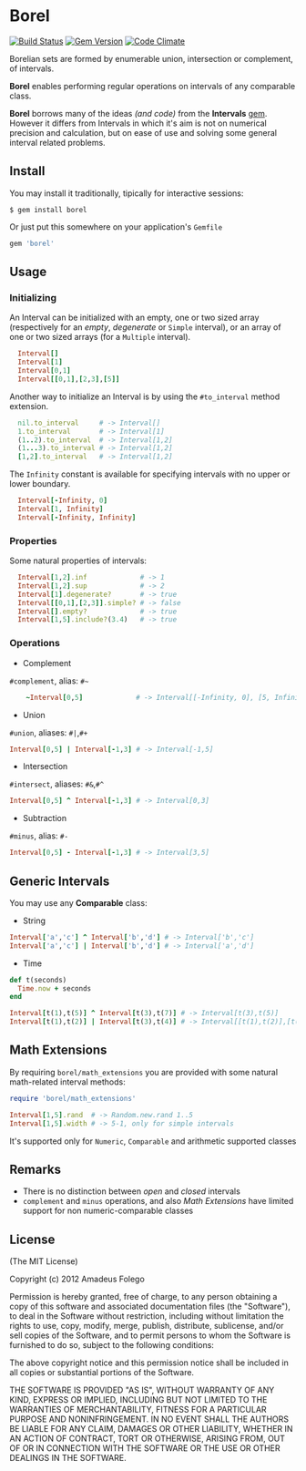 Borel
=====

[![Build Status](https://travis-ci.org/badosu/borel.png)](https://travis-ci.org/badosu/borel) [![Gem Version](https://badge.fury.io/rb/borel.png)](http://badge.fury.io/rb/borel) [![Code Climate](https://codeclimate.com/github/badosu/borel.png)](https://codeclimate.com/github/badosu/borel)

Borelian sets are formed by enumerable union, intersection or
 complement, of intervals.

**Borel** enables performing regular operations on intervals
 of any comparable class.

**Borel** borrows many of the ideas _(and code)_
 from the  **Intervals** [gem][1]. However it differs from Intervals in which
 it's aim is not on numerical precision and calculation, but on ease of use and
 solving some general interval related problems.

[1]: http://intervals.rubyforge.org

Install
-------

You may install it traditionally, tipically for interactive sessions:

    $ gem install borel

Or just put this somewhere on your application's `Gemfile`

```ruby
gem 'borel'
```

Usage
-----

### Initializing

An Interval can be initialized with an empty, one or two sized array
 (respectively for an _empty_, _degenerate_ or `Simple` interval), or
 an array of one or two sized arrays (for a `Multiple` interval).

```ruby
  Interval[]
  Interval[1]
  Interval[0,1]
  Interval[[0,1],[2,3],[5]]
```

Another way to initialize an Interval is by using the
 `#to_interval` method extension.

```ruby
  nil.to_interval     # -> Interval[]
  1.to_interval       # -> Interval[1]
  (1..2).to_interval  # -> Interval[1,2]
  (1...3).to_interval # -> Interval[1,2]
  [1,2].to_interval   # -> Interval[1,2]
```

The `Infinity` constant is available for specifying intervals
 with no upper or lower boundary.

```ruby
  Interval[-Infinity, 0]
  Interval[1, Infinity]
  Interval[-Infinity, Infinity]
```

### Properties

Some natural properties of intervals:

```ruby
  Interval[1,2].inf             # -> 1
  Interval[1,2].sup             # -> 2
  Interval[1].degenerate?       # -> true
  Interval[[0,1],[2,3]].simple? # -> false
  Interval[].empty?             # -> true
  Interval[1,5].include?(3.4)   # -> true
```

### Operations

* Complement

`#complement`, alias: `#~`

```ruby
    ~Interval[0,5]             # -> Interval[[-Infinity, 0], [5, Infinity]]
```

* Union

`#union`, aliases: `#|`,`#+`

```ruby
Interval[0,5] | Interval[-1,3] # -> Interval[-1,5]
```

* Intersection

`#intersect`, aliases: `#&`,`#^`

```ruby
Interval[0,5] ^ Interval[-1,3] # -> Interval[0,3]
```

* Subtraction

`#minus`, alias: `#-`

```ruby
Interval[0,5] - Interval[-1,3] # -> Interval[3,5]
```

Generic Intervals
-----------------

You may use any **Comparable** class:

* String

```ruby
Interval['a','c'] ^ Interval['b','d'] # -> Interval['b','c']
Interval['a','c'] | Interval['b','d'] # -> Interval['a','d']
```

* Time

```ruby
def t(seconds)
  Time.now + seconds
end

Interval[t(1),t(5)] ^ Interval[t(3),t(7)] # -> Interval[t(3),t(5)]
Interval[t(1),t(2)] | Interval[t(3),t(4)] # -> Interval[[t(1),t(2)],[t(3),t(4)]]
```

Math Extensions
---------------

By requiring `borel/math_extensions` you are provided with some natural
math-related interval methods:

```ruby
require 'borel/math_extensions'

Interval[1,5].rand  # -> Random.new.rand 1..5
Interval[1,5].width # -> 5-1, only for simple intervals
```

It's supported only for `Numeric`, `Comparable` and arithmetic supported classes

Remarks
-------

* There is no distinction between _open_ and _closed_ intervals
* `complement` and `minus` operations, and also _Math Extensions_ have limited
support for non numeric-comparable classes

License
-------

(The MIT License)

Copyright (c) 2012 Amadeus Folego

Permission is hereby granted, free of charge, to any person obtaining a copy
of this software and associated documentation files (the "Software"), to
deal in the Software without restriction, including without limitation the
rights to use, copy, modify, merge, publish, distribute, sublicense, and/or
sell copies of the Software, and to permit persons to whom the Software is
furnished to do so, subject to the following conditions:

The above copyright notice and this permission notice shall be included in
all copies or substantial portions of the Software.

THE SOFTWARE IS PROVIDED "AS IS", WITHOUT WARRANTY OF ANY KIND, EXPRESS OR
IMPLIED, INCLUDING BUT NOT LIMITED TO THE WARRANTIES OF MERCHANTABILITY,
FITNESS FOR A PARTICULAR PURPOSE AND NONINFRINGEMENT. IN NO EVENT SHALL
THE AUTHORS BE LIABLE FOR ANY CLAIM, DAMAGES OR OTHER LIABILITY, WHETHER
IN AN ACTION OF CONTRACT, TORT OR OTHERWISE, ARISING FROM, OUT OF OR IN
CONNECTION WITH THE SOFTWARE OR THE USE OR OTHER DEALINGS IN THE SOFTWARE.
